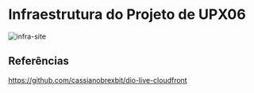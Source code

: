 # Infraestrutura do Projeto de UPX06 

![infra-site](./Fluxo%20estrutural%20de%20aplicativos%20web%20AWS.png)

## Referências

https://github.com/cassianobrexbit/dio-live-cloudfront